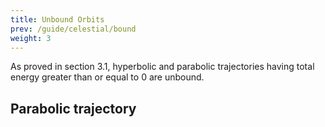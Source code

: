 ```yaml
---
title: Unbound Orbits
prev: /guide/celestial/bound
weight: 3
---
```


As proved in section 3.1, hyperbolic and parabolic trajectories having total energy greater than or equal to 0 are unbound.

## Parabolic trajectory
